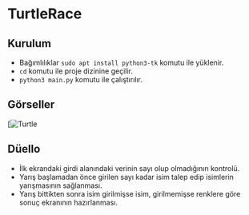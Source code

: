 # TurtleRace

## Kurulum
- Bağımlılıklar `sudo apt install python3-tk` komutu ile yüklenir.
- `cd` komutu ile proje dizinine geçilir.
- `python3 main.py` komutu ile çalıştırılır.

## Görseller
[![Turtle](https://user-images.githubusercontent.com/260880/64439427-99968980-d0d2-11e9-9ba9-800e06d667a8.png)



## Düello
- İlk ekrandaki girdi alanındaki verinin sayı olup olmadığının kontrolü.
- Yarış başlamadan önce girilen sayı kadar isim talep edip isimlerin yarışmasının sağlanması.
- Yarış bittikten sonra isim girilmişse isim, girilmemişse renklere göre sonuç ekranının hazırlanması.
